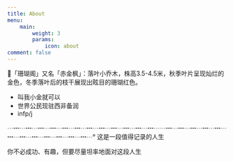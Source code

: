 ```yaml
---
title: About
menu:
    main: 
        weight: 3
        params:
            icon: about
comment: false
---
```

🍁「珊瑚阁」又名「赤金枫」：落叶小乔木，株高3.5-4.5米，秋季叶片呈现灿烂的金色，冬季落叶后的枝干展现出眩目的珊瑚红色。

- 叫我小金就可以
- 世界公民现驻西非备润
- infp/j

┄┅┄┅┄┅┄┅┄┅┄┅┄┅┄┅┄┅┄┅┄┅┄┅┄┄┅┄┅┄┅┄┅┄┅┄┅┄┅┄┅┄┅┄┅┄┅┄┅┄°
这是一段值得记录的人生

你不必成功、有趣，但要尽量坦率地面对这段人生

